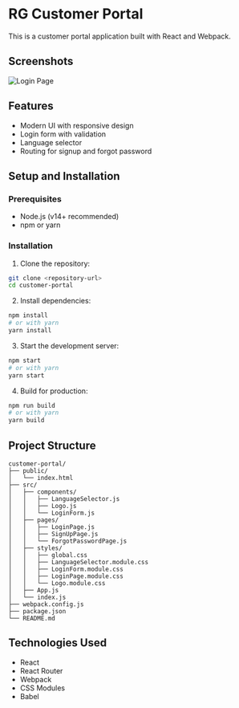 # RG Customer Portal

This is a customer portal application built with React and Webpack.

## Screenshots

![Login Page](screenshot.png)

## Features

- Modern UI with responsive design
- Login form with validation
- Language selector
- Routing for signup and forgot password

## Setup and Installation

### Prerequisites

- Node.js (v14+ recommended)
- npm or yarn

### Installation

1. Clone the repository:
```bash
git clone <repository-url>
cd customer-portal
```

2. Install dependencies:
```bash
npm install
# or with yarn
yarn install
```

3. Start the development server:
```bash
npm start
# or with yarn
yarn start
```

4. Build for production:
```bash
npm run build
# or with yarn
yarn build
```

## Project Structure

```
customer-portal/
├── public/
│   └── index.html
├── src/
│   ├── components/
│   │   ├── LanguageSelector.js
│   │   ├── Logo.js
│   │   └── LoginForm.js
│   ├── pages/
│   │   ├── LoginPage.js
│   │   ├── SignUpPage.js
│   │   └── ForgotPasswordPage.js
│   ├── styles/
│   │   ├── global.css
│   │   ├── LanguageSelector.module.css
│   │   ├── LoginForm.module.css
│   │   ├── LoginPage.module.css
│   │   └── Logo.module.css
│   ├── App.js
│   └── index.js
├── webpack.config.js
├── package.json
└── README.md
```

## Technologies Used

- React
- React Router
- Webpack
- CSS Modules
- Babel
